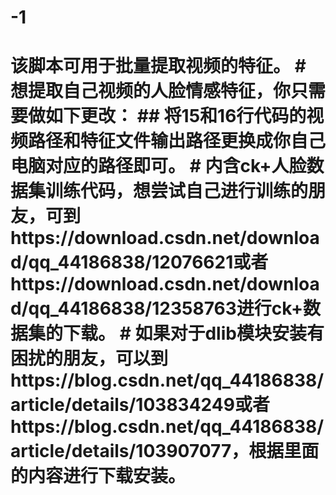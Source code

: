 # -1
# 该脚本可用于批量提取视频的特征。  # 想提取自己视频的人脸情感特征，你只需要做如下更改： ## 将15和16行代码的视频路径和特征文件输出路径更换成你自己电脑对应的路径即可。  # 内含ck+人脸数据集训练代码，想尝试自己进行训练的朋友，可到https://download.csdn.net/download/qq_44186838/12076621或者https://download.csdn.net/download/qq_44186838/12358763进行ck+数据集的下载。  # 如果对于dlib模块安装有困扰的朋友，可以到https://blog.csdn.net/qq_44186838/article/details/103834249或者https://blog.csdn.net/qq_44186838/article/details/103907077，根据里面的内容进行下载安装。
